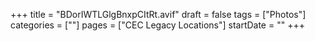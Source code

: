 +++
title = "BDorIWTLGlgBnxpCItRt.avif"
draft = false
tags = ["Photos"]
categories = [""]
pages = ["CEC Legacy Locations"]
startDate = ""
+++
